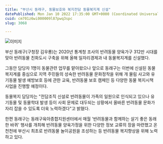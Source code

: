 ```yaml
---
title: "부산시 동래구, 동물보호와 복지전담 동물복지계 신설"
datePublished: Mon Jan 10 2022 17:35:00 GMT+0000 (Coordinated Universal Time)
cuid: cm701z6wi000009l87pwq3spc
slug: 3068

---
```



![이미지](https://cdn.hashnode.com/res/hashnode/image/upload/v1739252405975/f4334d39-acf7-4227-ad0e-07bda576c0be.png)

부산 동래구(구청장 김우룡)는 2020년 통계청 조사의 반려동물 양육가구 312만 시대를 맞아 반려동물 친화도시 구축을 위해 올해 일자리경제과 내 동물복지계를 신설했다.

그동안 담당자 1명이 동물관련 업무를 맡아왔으나 앞으로 동래구는 이번에 신설된 동물복지계를 중심으로 지역 주민들의 성숙한 반려동물 문화정착을 위해 개 물림 사고와 유기동물 발생 예방보호 등에 관한 교육, 반려동물 보호 캠페인 등 다양한 동물 복지시책 사업을 진행할 예정이다.

동물복지 담당자는 "전담조직 신설로 반려동물이 가족의 일원으로 인식되고 있으나 유기동물 및 동물학대 발생 등이 사회 문제로 대두되는 상황에서 올바른 반려동물 문화가 자리 잡을 수 있도록 더욱 노력하겠다"고 밝혔다.

한편 동래구는 동래구육아종합지원센터에서 매월 '반려동물과 함께하는 살기 좋은 동래 한 바퀴' 행사를 개최해 반려동물 양육가정을 위한 다양한 정보 교류의 장을 마련했고 온천천에 부산시 최초로 반려동물 놀이공원을 조성하는 등 반려동물 복지향상을 위해 노력하고 있다.